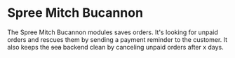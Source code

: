 # Spree Mitch Bucannon

The Spree Mitch Bucannon modules saves orders. It's looking for unpaid orders and rescues them by sending a payment reminder to the customer. It also keeps the ~~sea~~ backend clean by canceling unpaid orders after x days.
